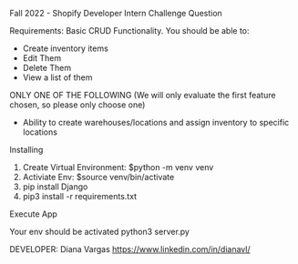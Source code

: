 Fall 2022 - Shopify
Developer Intern Challenge Question

Requirements:
Basic CRUD Functionality. You should be able to:
- Create inventory items
- Edit Them
- Delete Them
- View a list of them

ONLY ONE OF THE FOLLOWING (We will only evaluate the first feature chosen, so please only choose one)
- Ability to create warehouses/locations and assign inventory to specific locations

Installing

1. Create Virtual Environment: $python -m venv venv
2. Activiate Env: $source venv/bin/activate
3. pip install Django
4. pip3 install -r requirements.txt

Execute App

Your env should be activated
python3 server.py

DEVELOPER:
Diana Vargas
https://www.linkedin.com/in/dianavl/
